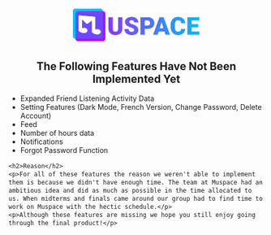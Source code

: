 
<html>
    <head>
        <meta charset="utf-8" />
        <title>MuSpace Project Page</title>
        <meta
            name="description"
            content="The features that couldn't be implemented and their reasons"
            />
        <meta name="viewport" content="width=device-width, initial-scale=1" />
        <link href="./style.css" rel="stylesheet" />
    </head>
    <body>
        <h1 align="center">
            <a href="./"
                ><img id="header-logo" src="./logo.svg" width="250" alt="MuSpace logo"
                /></a>
        </h1>
<body>
    
<h2 align="center">The Following Features Have Not Been Implemented Yet</h2>
    
<ul>
    <li>Expanded Friend Listening Activity Data</li>
    <li>Setting Features (Dark Mode, French Version, Change Password, Delete Account)</li>
    <li>Feed</li>
    <li>Number of hours data</li>
    <li>Notifications</li>
    <li>Forgot Password Function</li>
</ul>

    <h2>Reason</h2>
    <p>For all of these features the reason we weren't able to implement them is because we didn't have enough time. The team at Muspace had an ambitious idea and did as much as possible in the time allocated to us. When midterms and finals came around our group had to find time to work on Muspace with the hectic schedule.</p>
    <p>Although these features are missing we hope you still enjoy going through the final product!</p>

</body>

